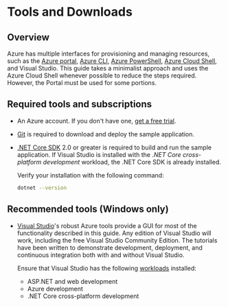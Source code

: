 # Tools and Downloads

## Overview

Azure has multiple interfaces for provisioning and managing resources, such as the [Azure portal](https://portal.azure.com), [Azure CLI](https://docs.microsoft.com/cli/azure/?view=azure-cli-latest), [Azure PowerShell](https://docs.microsoft.com/en-us/powershell/azure/overview?view=azurermps-6.0.0), [Azure Cloud Shell](https://shell.azure.com/bash), and Visual Studio. This guide takes a minimalist approach and uses the Azure Cloud Shell whenever possible to reduce the steps required. However, the Portal must be used for some portions.

## Required tools and subscriptions

* An Azure account. If you don't have one, [get a free trial](https://azure.microsoft.com/free/).
* [Git](https://git-scm.com/) is required to download and deploy the sample application.
* [.NET Core SDK](https://www.microsoft.com/net/learn/get-started) 2.0 or greater is required to build and run the sample application. If Visual Studio is installed with the *.NET Core cross-platform development* workload, the .NET Core SDK is already installed.
    
    Verify your installation with the following command:
    
    ```bash
    dotnet --version
    ``` 

## Recommended tools (Windows only)

* [Visual Studio](https://www.visualstudio.com/)'s robust Azure tools provide a GUI for most of the functionality described in this guide. Any edition of Visual Studio will work, including the free Visual Studio Community Edition. The tutorials have been written to demonstrate development, deployment, and continuous integration both with and without Visual Studio.
    
    Ensure that Visual Studio has the following [workloads](https://docs.microsoft.com/visualstudio/install/modify-visual-studio) installed:
    
    * ASP.NET and web development
    * Azure development
    * .NET Core cross-platform development
